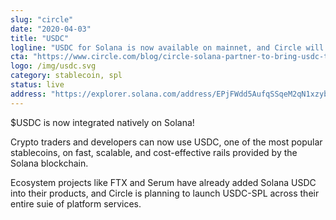 ```yaml
---
slug: "circle"
date: "2020-04-03"
title: "USDC"
logline: "USDC for Solana is now available on mainnet, and Circle will bring comprehensive support for Solana across its suite of platform services and APIs in Q4."
cta: "https://www.circle.com/blog/circle-solana-partner-to-bring-usdc-to-solana-blockchain"
logo: /img/usdc.svg
category: stablecoin, spl
status: live
address: "https://explorer.solana.com/address/EPjFWdd5AufqSSqeM2qN1xzybapC8G4wEGGkZwyTDt1v"
---
```


\$USDC is now integrated natively on Solana!

Crypto traders and developers can now use USDC, one of the most popular stablecoins, on fast, scalable, and cost-effective rails provided by the Solana blockchain.

Ecosystem projects like FTX and Serum have already added Solana USDC into their products, and Circle is planning to launch USDC-SPL across their entire suie of platform services.
